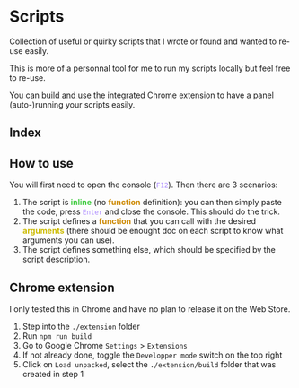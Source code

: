 # Scripts

Collection of useful or quirky scripts that I wrote or found and wanted to re-use easily.

This is more of a personnal tool for me to run my scripts locally but feel free to re-use.

You can [build and use](#chrome-extension) the integrated Chrome extension to have a panel (auto-)running your scripts easily.

## <a name="index"></a> Index

<!-- scripts -->

## <a name="how-to-use"></a> How to use

You will first need to open the console (<code style="color:#a8f">F12</code>). Then there are 3 scenarios:

1. The script is <b style="color:#4c4">inline</b> (no <b style="color:#c80">function</b> definition): you can then simply paste the code, press <code style="color:#a8f">Enter</code> and close the console. This should do the trick.
2. The script defines a <b style="color:#c80">function</b> that you can call with the desired <b style="color:#cb0">arguments</b> (there should be enought doc on each script to know what arguments you can use).
3. The script defines something else, which should be specified by the script description.

## <a name="chrome-extension"></a> Chrome extension

I only tested this in Chrome and have no plan to release it on the Web Store.

1. Step into the `./extension` folder
2. Run `npm run build`
3. Go to Google Chrome `Settings` > `Extensions`
4. If not already done, toggle the `Developper mode` switch on the top right
5. Click on `Load unpacked`, select the `./extension/build` folder that was created in step 1
